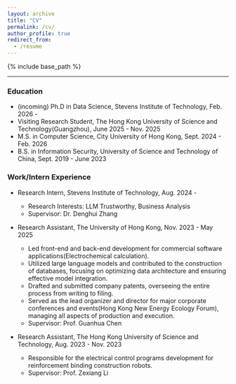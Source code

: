 ```yaml
---
layout: archive
title: "CV"
permalink: /cv/
author_profile: true
redirect_from:
  - /resume
---
```


{% include base_path %}

---

### Education
* (incoming) Ph.D in Data Science, Stevens Institute of Technology, Feb. 2026 - 
* Visiting Research Student, The Hong Kong University of Science and Technology(Guangzhou), June 2025 - Nov. 2025
* M.S. in Computer Science, City University of Hong Kong, Sept. 2024 - Feb. 2026
* B.S. in Information Security, University of Science and Technology of China, Sept. 2019 - June 2023



### Work/Intern Experience
* Research Intern, Stevens Institute of Technology, Aug. 2024 - 
  *  Research Interests: LLM Trustworthy, Business Analysis
  *  Supervisor: Dr. Denghui Zhang

* Research Assistant, The University of Hong Kong, Nov. 2023 - May 2025  <!-- Hong Kong Quantum AI Lab -->
  *  Led front-end and back-end development for commercial software applications(Electrochemical calculation).
  *  Utilized large language models and contributed to the construction of databases, focusing on optimizing data architecture and ensuring effective model integration.
  *  Drafted and submitted company patents, overseeing the entire process from writing to filing.
  *  Served as the lead organizer and director for major corporate conferences and events(Hong Kong New Energy Ecology Forum), managing all aspects of production and execution.
  *  Supervisor: Prof. Guanhua Chen

* Research Assistant, The Hong Kong University of Science and Technology, Aug. 2023 - Nov. 2023 <!-- Hong Kong Center for Construction Robotics -->
  * Responsible for the electrical control programs development for reinforcement binding construction robots.
  * Supervisor: Prof. Zexiang Li



